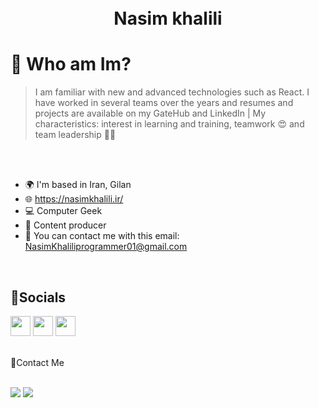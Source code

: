 <h1 align="center">  
  <br>
  Nasim khalili
 </h1>

# 🤔 Who am Im?

> I am familiar with new and advanced technologies such as React. I have worked in several teams over the years and resumes and projects are available on my GateHub and LinkedIn | My characteristics: interest in learning and training, teamwork 😍 and team leadership 🧑‍💻
<br>
<br>


* 🌍 I'm based in Iran, Gilan
* 🌐 https://nasimkhalili.ir/
* 💻 Computer Geek
* 📌 Content producer 
* 📧 You can contact me with this email: NasimKhaliliprogrammer01@gmail.com


<br>

## 📱Socials
<p align="left"> <a href="https://www.github.com/nasimkhalili01" target="_blank" rel="noreferrer"><img src="https://raw.githubusercontent.com/danielcranney/readme-generator/main/public/icons/socials/github.svg" width="32" height="32" /></a> <a href="http://www.instagram.com/front.end01" target="_blank" rel="noreferrer"><img src="https://raw.githubusercontent.com/danielcranney/readme-generator/main/public/icons/socials/instagram.svg" width="32" height="32" /></a> <a href="https://www.linkedin.com/in/NasimKhalili" target="_blank" rel="noreferrer"><img src="https://raw.githubusercontent.com/danielcranney/readme-generator/main/public/icons/socials/linkedin.svg" width="32" height="32" /></a></p>



<br>
 🤙Contact Me
<br>
<br>
<p align="left">
<a href="https://https://www.linkedin.com/in/NasimKhalili/"><img src="https://img.shields.io/badge/-NasimKhalili Linkedin-0077B5?style=flat&logo=Linkedin&logoColor=white"/></a>
<a href="mailto:NasimKhaliliprogrammer01@gmail.com"><img src="https://img.shields.io/badge/-NasimKhaliliprogrammer01@gmail.com-D14836?style=flat&logo=Gmail&logoColor=white"/></a>


